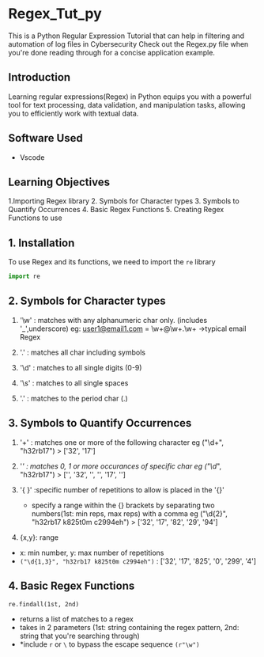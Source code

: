 # Regex_Tut_py
This is a Python Regular Expression Tutorial that can help in filtering and automation of log files in Cybersecurity 
Check out the Regex.py file when you're done reading through for a concise application example.

## Introduction
Learning regular expressions(Regex) in Python equips you with a powerful tool for text processing, data validation, and manipulation tasks, allowing you to efficiently work with textual data.

## Software Used
- Vscode

## Learning Objectives
1.Importing Regex library
2. Symbols for Character types
3. Symbols to Quantify Occurrences
4. Basic Regex Functions
5. Creating Regex Functions to use

## 1. Installation
To use Regex and its functions, we need to import the `re` library

``` python
import re
```

## 2. Symbols for Character types
1. '\w' : matches with any alphanumeric char only. (includes '_',underscore) 
    eg: user1@email1.com = \w+@\w+\.\w+ ->typical email Regex

2. '.' : matches all char including symbols

3. '\d' : matches to all single digits (0-9)

4. '\s' : matches to all single spaces

5. '\.' : matches to the period char (.)

## 3. Symbols to Quantify Occurrences
1. '+' : matches one or more of the following character
    eg ("\d+", "h32rb17") > ['32', '17']

2. '*' : matches 0, 1 or more occurances of specific char
    eg ("\d*", "h32rb17") > ['', '32', '', '', '17', '']
    
3. '{ }' :specific number of repetitions to allow is placed in the '{}'
   - specify a range within the {} brackets by separating two numbers(1st: min reps, max reps) with a comma
    eg ("\d{2}", "h32rb17 k825t0m c2994eh") > ['32', '17', '82', '29', '94']

4. {x,y}: range
  - x: min number, y: max number of repetitions 
  - `("\d{1,3}", "h32rb17 k825t0m c2994eh")` : ['32', '17', '825', '0', '299', '4']

## 4. Basic Regex Functions
`re.findall(1st, 2nd)`
 - returns a list of matches to a regex
 - takes in 2 parameters (1st: string containing the regex pattern, 2nd: string that you're searching through)
 - *include `r` or `\` to bypass the escape sequence `(r"\w")`



